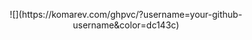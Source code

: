 <p align="center">
  ![](https://komarev.com/ghpvc/?username=your-github-username&color=dc143c)
<p></p>

